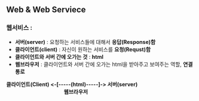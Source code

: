 ## Web & Web Serviece

### 웹서비스 : 
  - <un><strong>서버(server)</strong></un> : 요청하는 서비스들에 대해서 <strong>응답(Response)함</strong>
  - <un><strong>클라이언트(client)</strong></un> :  자신이 원하는 서비스를 <strong>요청(Requst)함</strong>
  - <un><strong>클라이언트와 서버 간에 오가는 것</strong></un> : <strong>html</strong>
  - <un><strong>웹브라우저</strong></un> : 클라이언트와 서버 간에 오가는 html을 받아주고 보여주는 역할, <strong>연결 통로</strong>

  <un><strong>클라이언트(Client)  <-[-----(html)-----]-> 서버(server)</strong></un>
  <br><strong>                      웹브라우저</strong>
